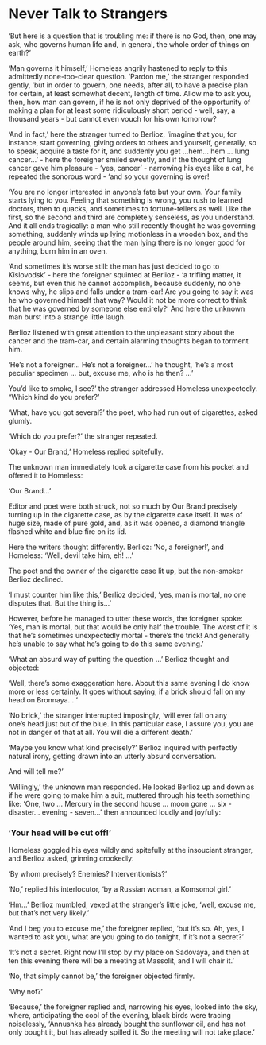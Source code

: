 # Never Talk to Strangers 

‘But here is a question that is troubling me: if there is no God, then,
one may ask, who governs human life and, in general, the whole order of
things on earth?’

‘Man governs it himself,’ Homeless angrily hastened to reply to this
admittedly none\-too\-clear question.
‘Pardon me,’ the stranger responded gently, 
‘but in order to govern, one needs, after all, to have a precise plan
for certain, at least somewhat decent, length of time. Allow me to ask you,
then, how man can govern, if he is not only deprived of the opportunity
of making a plan for at least some ridiculously short period \- well, say, a
thousand years \- but cannot even vouch for his own tomorrow?

‘And in fact,’ here the stranger turned to Berlioz, ‘imagine that you, for
instance, start governing, giving orders to others and yourself, generally,
so to speak, acquire a taste for it, and suddenly you get ...hem... hem ...
lung cancer...’ \- here the foreigner smiled sweetly, and if the thought of
lung cancer gave him pleasure \- ‘yes, cancer’ \- narrowing his eyes like a
cat, he repeated the sonorous word \- ‘and so your governing is over!

‘You are no longer interested in anyone’s fate but your own. Your
family starts lying to you. Feeling that something is wrong, you rush to
learned doctors, then to quacks, and sometimes to fortune\-tellers as well.
Like the first, so the second and third are completely senseless, as you
understand. And it all ends tragically: a man who still recently thought
he was governing something, suddenly winds up lying motionless in a
wooden box, and the people around him, seeing that the man lying there
is no longer good for anything, burn him in an oven.

‘And sometimes it’s worse still: the man has just decided to go to
Kislovodsk’ \- here the foreigner squinted at Berlioz \- ‘a trifling matter,
it seems, but even this he cannot accomplish, because suddenly, no one
knows why, he slips and falls under a tram\-car! Are you going to say it
was he who governed himself that way? Would it not be more correct
to think that he was governed by someone else entirely?’ And here the
unknown man burst into a strange little laugh.

Berlioz listened with great attention to the unpleasant story about the
cancer and the tram\-car, and certain alarming thoughts began to torment
him.

‘He’s not a foreigner... He’s not a foreigner...’ he thought, ‘he’s a most
peculiar specimen ... but, excuse me, who is he then? ...’

You’d like to smoke, I see?’ the stranger addressed Homeless unexpectedly.
“Which kind do you prefer?’

‘What, have you got several?’ the poet, who had run out of cigarettes,
asked glumly.

‘Which do you prefer?’ the stranger repeated.

‘Okay \- Our Brand,’ Homeless replied spitefully.

The unknown man immediately took a cigarette case from his pocket
and offered it to Homeless:

‘Our Brand...’

Editor and poet were both struck, not so much by Our Brand precisely
turning up in the cigarette case, as by the cigarette case itself. It was of
huge size, made of pure gold, and, as it was opened, a diamond triangle
flashed white and blue fire on its lid.

Here the writers thought differently. Berlioz: ‘No, a foreigner!’, and
Homeless: ‘Well, devil take him, eh! ...’

The poet and the owner of the cigarette case lit up, but the non\-smoker
Berlioz declined.

‘I must counter him like this,’ Berlioz decided, ‘yes, man is mortal, no
one disputes that. But the thing is...’

However, before he managed to utter these words, the foreigner spoke:
‘Yes, man is mortal, but that would be only half the trouble. The worst
of it is that he’s sometimes unexpectedly mortal \- there’s the trick! And
generally he’s unable to say what he’s going to do this same evening.’

‘What an absurd way of putting the question ...’ Berlioz thought and
objected:

‘Well, there’s some exaggeration here. About this same evening I do
know more or less certainly. It goes without saying, if a brick should fall
on my head on Bronnaya. . ‘

‘No brick,’ the stranger interrupted imposingly, ‘will ever fall on any\
one’s head just out of the blue. In this particular case, I assure you, you
are not in danger of that at all. You will die a different death.’

‘Maybe you know what kind precisely?’ Berlioz inquired with perfectly
natural irony, getting drawn into an utterly absurd conversation.

And will tell me?’

‘Willingly,’ the unknown man responded. He looked Berlioz up and
down as if he were going to make him a suit, muttered through his teeth
something like: ‘One, two ... Mercury in the second house ... moon gone
... six \- disaster... evening \- seven...’ then announced loudly and joyfully:

### ‘Your head will be cut off!’

Homeless goggled his eyes wildly and spitefully at the insouciant stranger,
and Berlioz asked, grinning crookedly:

‘By whom precisely? Enemies? Interventionists?’ 

‘No,’ replied his interlocutor, ‘by a Russian woman, a Komsomol girl.’

‘Hm...’ Berlioz mumbled, vexed at the stranger’s little joke, ‘well, excuse
me, but that’s not very likely.’

‘And I beg you to excuse me,’ the foreigner replied, ‘but it’s so. Ah, yes,
I wanted to ask you, what are you going to do tonight, if it’s not a secret?’

‘It’s not a secret. Right now I’ll stop by my place on Sadovaya, and
then at ten this evening there will be a meeting at Massolit, and I will chair
it.’

‘No, that simply cannot be,’ the foreigner objected firmly.

‘Why not?’

‘Because,’ the foreigner replied and, narrowing his eyes, looked into
the sky, where, anticipating the cool of the evening, black birds were tracing
noiselessly, ‘Annushka has already bought the sunflower oil, and has
not only bought it, but has already spilled it. So the meeting will not take
place.’
